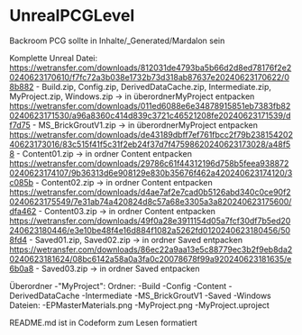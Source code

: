 # UnrealPCGLevel
 Backroom PCG sollte in Inhalte/_Generated/Mardalon sein

Komplette Unreal Datei:
https://wetransfer.com/downloads/812031de4793ba5b66d2d8ed78176f2e20240623170610/f7fc72a3b038e1732b73d318ab87637e20240623170622/08b882 - Build.zip, Config.zip, DerivedDataCache.zip, Intermediate.zip, MyProject.zip, Windows.zip -> in überordnerMyProject entpacken
https://wetransfer.com/downloads/011ed6088e6e34878915851eb7383fb820240623171530/a96a8360c414d839c3721c46521208fe20240623171539/df7d75 - MS_BrickGroutV1.zip -> in überordnerMyProject entpacken
https://wetransfer.com/downloads/de43189dbff7ef761fbcc2f79b23815420240623173016/83c515f41f5c31f2eb24f37d7f47598620240623173028/a48f58 - Content01.zip -> in ordner Content entpacken
https://wetransfer.com/downloads/29786c61f44312196d758b5feea9388720240623174107/9b36313d6e908129e830b35676f462a420240623174120/3c085b - Content02.zip -> in ordner Content entpacken
https://wetransfer.com/downloads/d4ae7af2e7cad0b5126abd340c0ce90f20240623175549/7e31ab74a420824d8c57a68e3305a3a820240623175600/dfa462 - Content03.zip -> in ordner Content entpacken
https://wetransfer.com/downloads/49f0a28e3911154d05a7fcf30df7b5ed20240623180446/e3e10be48f4e16d884f1082a5262fd0120240623180456/508fd4 - Saved01.zip, Saved02.zip -> in ordner Saved entpacken
https://wetransfer.com/downloads/86ec22a9aa13e5c88779ec3b2f9eb8da20240623181624/08bc6142a58a0a3fa0c20078678f99a920240623181635/e6b0a8 - Saved03.zip -> in ordner Saved entpacken

Überordner  -"MyProject":
    Ordner: -Build
            -Config
            -Content
            -DerivedDataCache
            -Intermediate
            -MS_BrickGroutV1
            -Saved
            -Windows
    Dateien:    -EPMasterMaterials.png
                -MyProject.png
                -MyProject.uproject

README.md ist in Codeform zum Lesen formatiert